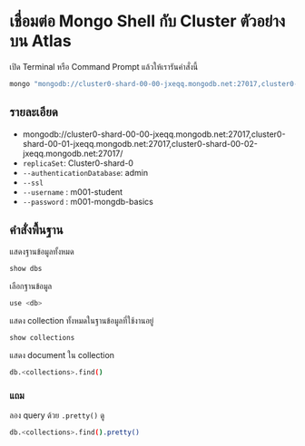 
# เชื่อมต่อ Mongo Shell กับ Cluster ตัวอย่างบน Atlas

เปิด Terminal หรือ Command Prompt แล้วให้เรารันคำสั่งนี้

```bash
mongo "mongodb://cluster0-shard-00-00-jxeqq.mongodb.net:27017,cluster0-shard-00-01-jxeqq.mongodb.net:27017,cluster0-shard-00-02-jxeqq.mongodb.net:27017/test?replicaSet=Cluster0-shard-0" --authenticationDatabase admin --ssl --username m001-student --password m001-mongodb-basics
```

## รายละเอียด

- mongodb://cluster0-shard-00-00-jxeqq.mongodb.net:27017,cluster0-shard-00-01-jxeqq.mongodb.net:27017,cluster0-shard-00-02-jxeqq.mongodb.net:27017/
- `replicaSet`: Cluster0-shard-0
- `--authenticationDatabase`: admin
- `--ssl`
- `--username` : m001-student
- `--password` : m001-mongdb-basics

## คำสั่งพื้นฐาน

แสดงฐานข้อมูลทั้งหมด

```bash
show dbs
```

เลือกฐานข้อมูล

```bash
use <db>
```

แสดง collection ทั้งหมดในฐานข้อมูลที่ใช้งานอยู่

```bash
show collections
```

แสดง document ใน collection 

```bash
db.<collections>.find()
```

### แถม 

ลอง query ด้วย `.pretty()` ดู

```bash
db.<collections>.find().pretty()
```

